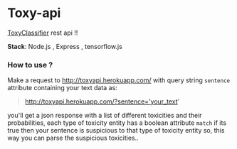 # Toxy-api
[ToxyClassifier](http://toxyclassifier.netlify.com/) rest api !!

**Stack**: Node.js , Express , tensorflow.js

### How to use ?
Make a request to http://toxyapi.herokuapp.com/ with query string `sentence` attribute containing your text data as: 

> http://toxyapi.herokuapp.com/?sentence='your_text'

you'll get a json response with a list of different toxicities and their probabilities, each type of toxicity entity has a boolean attribute `match` if its true then your sentence is suspicious to that type of toxicity entity so, this way you can parse the suspicious toxicities.. 
